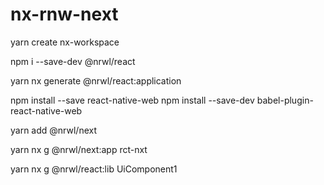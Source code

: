 # nx-rnw-next


yarn create nx-workspace

npm i --save-dev @nrwl/react

yarn nx generate @nrwl/react:application

npm install --save react-native-web
npm install --save-dev babel-plugin-react-native-web

yarn add @nrwl/next

yarn nx g @nrwl/next:app rct-nxt

yarn nx g @nrwl/react:lib UiComponent1